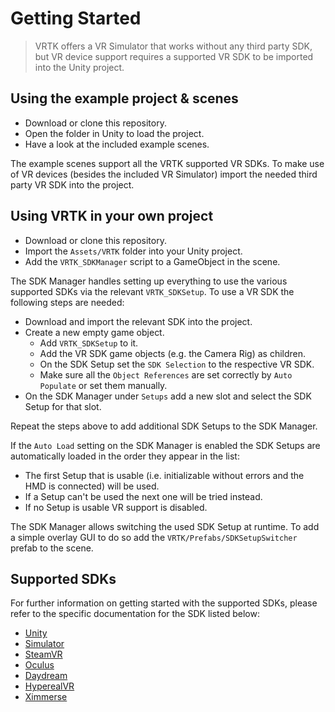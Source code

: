 # Getting Started

  > VRTK offers a VR Simulator that works without any third party SDK, but VR device support requires a supported VR SDK to be imported into the Unity project.

## Using the example project & scenes

 * Download or clone this repository.
 * Open the folder in Unity to load the project.
 * Have a look at the included example scenes.

The example scenes support all the VRTK supported VR SDKs. To make use of VR devices (besides the included VR Simulator) import the needed third party VR SDK into the project.

## Using VRTK in your own project

 * Download or clone this repository.
 * Import the `Assets/VRTK` folder into your Unity project.
 * Add the `VRTK_SDKManager` script to a GameObject in the scene.

The SDK Manager handles setting up everything to use the various supported SDKs via the relevant `VRTK_SDKSetup`. To use a VR SDK the following steps are needed:

 * Download and import the relevant SDK into the project.
 * Create a new empty game object.
   * Add `VRTK_SDKSetup` to it.
   * Add the VR SDK game objects (e.g. the Camera Rig) as children.
   * On the SDK Setup set the `SDK Selection` to the respective VR SDK.
   * Make sure all the `Object References` are set correctly by `Auto Populate` or set them manually.
 * On the SDK Manager under `Setups` add a new slot and select the SDK Setup for that slot.

Repeat the steps above to add additional SDK Setups to the SDK Manager.

If the `Auto Load` setting on the SDK Manager is enabled the SDK Setups are automatically loaded in the order they appear in the list:

 * The first Setup that is usable (i.e. initializable without errors and the HMD is connected) will be used.
 * If a Setup can't be used the next one will be tried instead.
 * If no Setup is usable VR support is disabled.

The SDK Manager allows switching the used SDK Setup at runtime. To add a simple overlay GUI to do so add the `VRTK/Prefabs/SDKSetupSwitcher` prefab to the scene.

## Supported SDKs

For further information on getting started with the supported SDKs, please refer to the specific documentation for the SDK listed below:

 * [Unity](/Assets/VRTK/SDK/Unity/README.md)
 * [Simulator](/Assets/VRTK/SDK/Simulator/README.md)
 * [SteamVR](/Assets/VRTK/SDK/SteamVR/README.md)
 * [Oculus](/Assets/VRTK/SDK/Oculus/README.md)
 * [Daydream](/Assets/VRTK/SDK/Daydream/README.md)
 * [HyperealVR](/Assets/VRTK/SDK/HyperealVR/README.md)
 * [Ximmerse](/Assets/VRTK/SDK/Ximmerse/README.md)